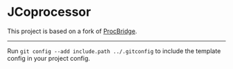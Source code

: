 # JCoprocessor

This project is based on a fork of [ProcBridge](https://github.com/gongzhang/procbridge-java).

---

Run `git config --add include.path ../.gitconfig` to include the template config in your project config.

